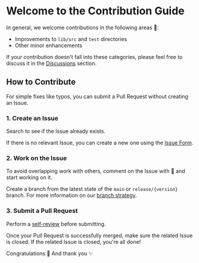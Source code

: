# Welcome to the Contribution Guide

In general, we welcome contributions in the following areas 🙌:

- Improvements to `lib/src` and `test` directories
- Other minor enhancements

If your contribution doesn't fall into these categories, please feel free to discuss it in the [Discussions] section.

## How to Contribute

For simple fixes like typos, you can submit a Pull Request without creating an Issue.

### 1. Create an Issue

Search to see if the Issue already exists.

If there is no relevant Issue, you can create a new one using the [Issue Form].

### 2. Work on the Issue

To avoid overlapping work with others, comment on the Issue with 🙋 and start working on it.

Create a branch from the latest state of the `main` or `release/{version}` branch. For more information on our [branch strategy].

### 3. Submit a Pull Request

Perform a [self-review] before submitting.

Once your Pull Request is successfully merged, make sure the related Issue is closed.
If the related Issue is closed, you're all done!

Congratulations 🎉
And thank you ✨

<!-- Links -->

[Discussions]: https://github.com/yumemi-inc/flutter-yumemi-lints/discussions

[Issue Form]: https://github.com/yumemi-inc/flutter-yumemi-lints/issues/new/choose

[branch strategy]: ../BRANCH.md

[self-review]: SELF_REVIEW.md
